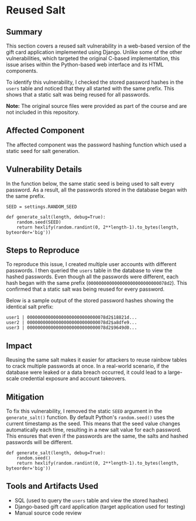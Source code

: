 # Reused Salt

## Summary
This section covers a reused salt vulnerability in a web-based version of the gift card application implemented using Django. Unlike some of the other vulnerabilities, which targeted the original C-based implementation, this issue arises within the Python-based web interface and its HTML components.

To identify this vulnerability, I checked the stored password hashes in the `users` table and noticed that they all started with the same prefix. This shows that a static salt was being reused for all passwords.

**Note:** The original source files were provided as part of the course and are not included in this repository.

## Affected Component
The affected component was the password hashing function which used a static seed for salt generation.

## Vulnerability Details
In the function below, the same static seed is being used to salt every password. As a result, all the passwords stored in the database began with the same prefix.

```
SEED = settings.RANDOM_SEED

def generate_salt(length, debug=True):
    random.seed(SEED)
    return hexlify(random.randint(0, 2**length-1).to_bytes(length, byteorder='big'))
```

## Steps to Reproduce
To reproduce this issue, I created multiple user accounts with different passwords. I then queried the `users` table in the database to view the hashed passwords. Even though all the passwords were different, each hash began with the same prefix (`000000000000000000000000000078d2`). This confirmed that a static salt was being reused for every password.

Below is a sample output of the stored password hashes showing the identical salt prefix:
```
user1 | 000000000000000000000000000078d2$18821d...
user2 | 000000000000000000000000000078d2$a8dfe9...
user3 | 000000000000000000000000000078d2$9649d0...
```

## Impact
Reusing the same salt makes it easier for attackers to reuse rainbow tables to crack multiple passwords at once. In a real-world scenario, if the database were leaked or a data breach occurred, it could lead to a large-scale credential exposure and account takeovers.

## Mitigation
To fix this vulnerability, I removed the static `SEED` argument in the `generate_salt()` function. By default Python's `random.seed()` uses the current timestamp as the seed. This means that the seed value changes automatically each time, resulting in a new salt value for each password. This ensures that even if the passwords are the same, the salts and hashed passwords will be different.
```
def generate_salt(length, debug=True):
    random.seed()
    return hexlify(random.randint(0, 2**length-1).to_bytes(length, byteorder='big'))
```

## Tools and Artifacts Used
- SQL (used to query the `users` table and view the stored hashes)
- Django-based gift card application (target application used for testing)
- Manual source code review
